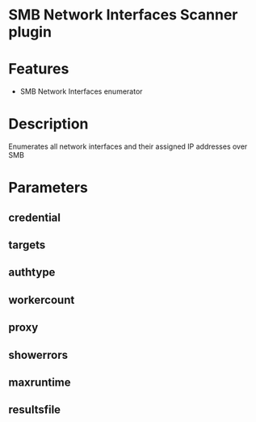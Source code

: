 # SMB Network Interfaces Scanner plugin

# Features
- SMB Network Interfaces enumerator

# Description
Enumerates all network interfaces and their assigned IP addresses over SMB

# Parameters
## credential
## targets
## authtype
## workercount
## proxy
## showerrors
## maxruntime
## resultsfile


